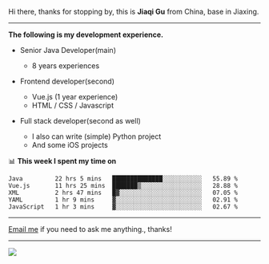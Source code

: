 Hi there, thanks for stopping by, this is **Jiaqi Gu** from China, base in Jiaxing.

---

**The following is my development experience.**

- Senior Java Developer(main)
  - 8 years experiences

- Frontend developer(second)
  - Vue.js (1 year experience)
  - HTML / CSS / Javascript
  
- Full stack developer(second as well)
  - I also can write (simple) Python project
  - And some iOS projects

📊 **This week I spent my time on**
<!--START_SECTION:waka-->
```text
Java         22 hrs 5 mins   ██████████████░░░░░░░░░░░   55.89 % 
Vue.js       11 hrs 25 mins  ███████▒░░░░░░░░░░░░░░░░░   28.88 % 
XML          2 hrs 47 mins   █▓░░░░░░░░░░░░░░░░░░░░░░░   07.05 % 
YAML         1 hr 9 mins     ▓░░░░░░░░░░░░░░░░░░░░░░░░   02.91 % 
JavaScript   1 hr 3 mins     ▓░░░░░░░░░░░░░░░░░░░░░░░░   02.67 % 
```
<!--END_SECTION:waka-->

---

[Email me](mailto:droidqw@gmail.com?subject=Hiring_from_GitHub) if you need to ask me anything., thanks!

---

![]( https://visitor-badge.glitch.me/badge?page_id=githubgujiaqi)
